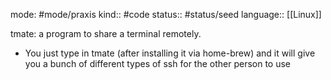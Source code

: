 mode: #mode/praxis 
kind:: #code
status:: #status/seed
language:: [[Linux]]

tmate: a program to share a terminal remotely.
- You just type in tmate (after installing it via home-brew) and it will give you a bunch of different types of ssh for the other person to use

